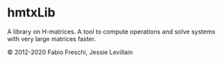 # hmtxLib
A library on H-matrices. A tool to compute operations and solve systems with very large matrices faster.

© 2012-2020 Fabio Freschi, Jessie Levillain
